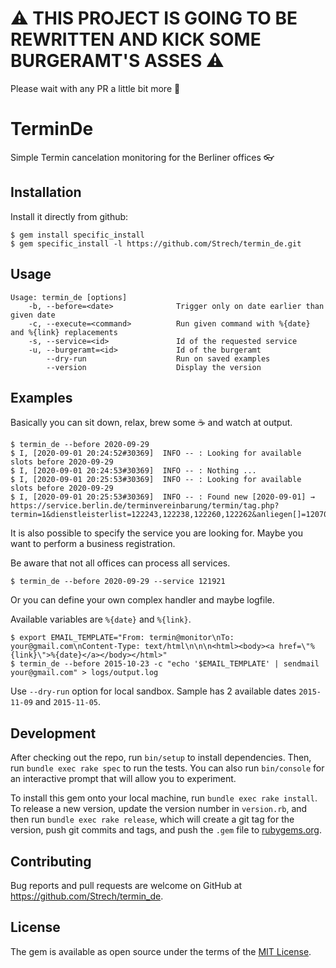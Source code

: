 # :warning: THIS PROJECT IS GOING TO BE REWRITTEN AND KICK SOME BURGERAMT'S ASSES ⚠️

Please wait with any PR a little bit more 🙏


# TerminDe

Simple Termin cancelation monitoring for the Berliner offices :eyeglasses:

## Installation

Install it directly from github:

    $ gem install specific_install
    $ gem specific_install -l https://github.com/Strech/termin_de.git

## Usage

```
Usage: termin_de [options]
    -b, --before=<date>              Trigger only on date earlier than given date
    -c, --execute=<command>          Run given command with %{date} and %{link} replacements
    -s, --service=<id>               Id of the requested service
    -u, --burgeramt=<id>             Id of the burgeramt
        --dry-run                    Run on saved examples
        --version                    Display the version
```

## Examples

Basically you can sit down, relax, brew some :coffee: and watch at output.

    $ termin_de --before 2020-09-29
    $ I, [2020-09-01 20:24:52#30369]  INFO -- : Looking for available slots before 2020-09-29
    $ I, [2020-09-01 20:24:53#30369]  INFO -- : Nothing ...
    $ I, [2020-09-01 20:25:53#30369]  INFO -- : Looking for available slots before 2020-09-29
    $ I, [2020-09-01 20:25:53#30369]  INFO -- : Found new [2020-09-01] → https://service.berlin.de/terminvereinbarung/termin/tag.php?termin=1&dienstleisterlist=122243,122238,122260,122262&anliegen[]=120703&herkunft=http%3A%2F%2Fservice.berlin.de%2Fdienstleistung%2F120703%2F

It is also possible to specify the service you are looking for. Maybe you want to perform a business registration.

Be aware that not all offices can process all services.

    $ termin_de --before 2020-09-29 --service 121921

Or you can define your own complex handler and maybe logfile.

Available variables are `%{date}` and `%{link}`.

    $ export EMAIL_TEMPLATE="From: termin@monitor\nTo: your@gmail.com\nContent-Type: text/html\n\n\n<html><body><a href=\"%{link}\">%{date}</a></body></html>"
    $ termin_de --before 2015-10-23 -c "echo '$EMAIL_TEMPLATE' | sendmail your@gmail.com" > logs/output.log

Use `--dry-run` option for local sandbox. Sample has 2 available dates `2015-11-09` and `2015-11-05`.

## Development

After checking out the repo, run `bin/setup` to install dependencies. Then, run `bundle exec rake spec` to run the tests. You can also run `bin/console` for an interactive prompt that will allow you to experiment.

To install this gem onto your local machine, run `bundle exec rake install`. To release a new version, update the version number in `version.rb`, and then run `bundle exec rake release`, which will create a git tag for the version, push git commits and tags, and push the `.gem` file to [rubygems.org](https://rubygems.org).

## Contributing

Bug reports and pull requests are welcome on GitHub at https://github.com/Strech/termin_de.

## License

The gem is available as open source under the terms of the [MIT License](http://opensource.org/licenses/MIT).
